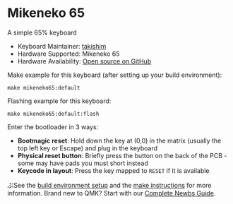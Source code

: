 # Mikeneko 65

A simple 65% keyboard

* Keyboard Maintainer: [takishim](https://github.com/takishim)
* Hardware Supported: Mikeneko 65
* Hardware Availability: [Open source on GitHub](https://github.com/takishim/mikeneko65/)

Make example for this keyboard (after setting up your build environment):

    make mikeneko65:default

Flashing example for this keyboard:

    make mikeneko65:default:flash

Enter the bootloader in 3 ways:

* **Bootmagic reset**: Hold down the key at (0,0) in the matrix (usually the top left key or Escape) and plug in the keyboard
* **Physical reset button**: Briefly press the button on the back of the PCB - some may have pads you must short instead
* **Keycode in layout**: Press the key mapped to `RESET` if it is available

ぶSee the [build environment setup](https://docs.qmk.fm/#/getting_started_build_tools) and the [make instructions](https://docs.qmk.fm/#/getting_started_make_guide) for more information. Brand new to QMK? Start with our [Complete Newbs Guide](https://docs.qmk.fm/#/newbs).
